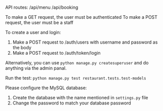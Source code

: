API routes:
/api/menu
/api/booking

To make a GET request, the user must be authenticated
To make a POST request, the user must be a staff

To create a user and login:
1. Make a POST request to /auth/users with username and password as the body
2. Make a POST request to /auth/token/login

Alternatively, you can use `python manage.py createsuperuser` and do anything via the admin panal.

Run the test:
`python manage.py test restaurant.tests.test-models`

Please configure the MySQL database:
1. Create the database with the name mentioned in `settings.py` file
2. Change the password to match your database password
